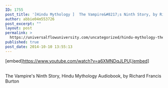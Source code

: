 ```yaml
---
ID: 1755
post_title: '[Hindu Mythology ]  The Vampire&#8217;s Ninth Story, by Richard Francis Burton'
author: abbie04m553726
post_excerpt: ""
layout: post
permalink: >
  https://universalflowuniversity.com/uncategorized/hindu-mythology-the-vampires-ninth-story-by-richard-francis-burton/
published: true
post_date: 2014-10-10 13:55:13
---
```

[embed]https://www.youtube.com/watch?v=a6XMNDqJLPU[/embed]</br></br>
<p>The Vampire's Ninth Story, Hindu Mythology Audiobook, by Richard Francis Burton</p>
